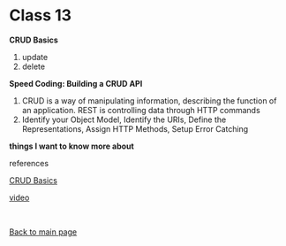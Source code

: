 # Class 13

**CRUD Basics**
1. update
2. delete

**Speed Coding: Building a CRUD API**
1. CRUD is a way of manipulating information, describing the function of an application. REST is controlling data through HTTP commands
2. Identify your Object Model, Identify the URIs, Define the Representations, Assign HTTP Methods, Setup Error Catching



**things I want to know more about**

references

[CRUD Basics](https://medium.com/geekculture/crud-operations-explained-2a44096e9c88)

[video](https://www.youtube.com/watch?v=EzNcBhSv1Wo&ab_channel=CodingGarden)

<br>

[Back to main page](https://vadengrey.github.io/reading-notes/)